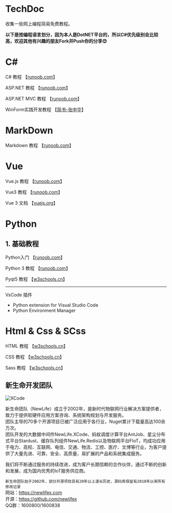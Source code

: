 # TechDoc
收集一些网上编程简易免费教程。

**以下是按编程语言划分，因为本人是DotNET平台的，所以C#优先级别会比较高，欢迎其他有兴趣的朋友Fork并Push你的分享😊**

# C#    

C# 教程 【[runoob.com](https://www.runoob.com/csharp/csharp-tutorial.html)】

ASP.NET 教程    【[runoob.com](https://www.runoob.com/aspnet/aspnet-tutorial.html)】

ASP.NET MVC 教程    【[runoob.com](https://www.runoob.com/aspnet/mvc-intro.html)】


WinForm实践开发教程 【[简书-张中华](https://www.jianshu.com/nb/23572270)】



# MarkDown

Markdown 教程   【[runoob.com](https://www.runoob.com/markdown/md-tutorial.html)】

# Vue

Vue.js 教程 【[runoob.com](https://www.runoob.com/vue2/vue-tutorial.html)】

Vue3 教程   【[runoob.com](https://www.runoob.com/vue3/vue3-tutorial.html)】

Vue 3 文档  【[vuejs.org](https://cn.vuejs.org/guide/quick-start.html)】

# Python

## 1. 基础教程

 Python入门 【[runoob.com](https://www.runoob.com/python/python-object.html)】

 Python 3 教程 【[runoob.com](https://www.runoob.com/python3/python3-tutorial.html)】

 Pyqt5 教程 【[w3schools.cn](https://www.w3schools.cn/pyqt5/pyqt5_hello_world.html)】

---

VsCode 插件

*  Python extension for Visual Studio Code
*  Python Environment Manager
  



# Html & Css & SCss

HTML 教程 【[w3schools.cn](https://www.w3schools.cn/html/)】

CSS 教程    【[w3schools.cn][def]】

[def]: https://www.w3schools.cn/css/

Sass 教程   【[w3schools.cn](https://www.w3schools.cn/sass/)】


## 新生命开发团队
![XCode](https://newlifex.com/logo.png)  

新生命团队（NewLife）成立于2002年，是新时代物联网行业解决方案提供者，致力于提供软硬件应用方案咨询、系统架构规划与开发服务。  
团队主导的70多个开源项目已被广泛应用于各行业，Nuget累计下载量高达100余万次。  
团队开发的大数据中间件NewLife.XCode、蚂蚁调度计算平台AntJob、星尘分布式平台Stardust、缓存队列组件NewLife.Redis以及物联网平台FIoT，均成功应用于电力、高校、互联网、电信、交通、物流、工控、医疗、文博等行业，为客户提供了大量先进、可靠、安全、高质量、易扩展的产品和系统集成服务。  

我们将不断通过服务的持续改进，成为客户长期信赖的合作伙伴，通过不断的创新和发展，成为国内优秀的IoT服务供应商。  

`新生命团队始于2002年，部分开源项目具有20年以上漫长历史，源码库保留有2010年以来所有修改记录`  
网站：https://newlifex.com  
开源：https://github.com/newlifex  
QQ群：1600800/1600838  